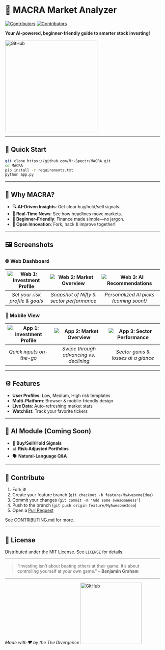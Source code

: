 # 🎉 MACRA Market Analyzer

[![Contributors](https://img.shields.io/badge/contributors-Himanshu%20👩‍💻👨‍💻-blue.svg)](https://github.com/Himanshucodess)
[![Contributors](https://img.shields.io/badge/contributors-Abhay%20👩‍💻👨‍💻-blue.svg)](https://github.com/Mr-Spectr)

 **Your AI-powered, beginner-friendly guide to smarter stock investing!**

<img src="https://github.com/user-attachments/assets/df2a4f7b-765a-4ed5-aca8-65522d425734" alt="GitHub" width="300" />

---

## 🚀 Quick Start

```bash
git clone https://github.com/Mr-Spectr/MACRA.git
cd MACRA
pip install -r requirements.txt
python app.py
```

---

## 🌟 Why MACRA?

* **🔍 AI-Driven Insights**: Get clear buy/hold/sell signals.
* **📰 Real-Time News**: See how headlines move markets.
* **🙌 Beginner-Friendly**: Finance made simple—no jargon.
* **🤝 Open Innovation**: Fork, hack & improve together!

---

## 🖼️ Screenshots

### 🌐 Web Dashboard

| ![Web 1: Investment Profile](https://drive.google.com/file/d/1stRDt-lK8TzL-uirwD5Be6sItv_MjQjk/view?usp=drive_link) | ![Web 2: Market Overview](assets/web-2.png) | ![Web 3: AI Recommendations](assets/web-3.png) |
| :--------------------------------------------: | :-----------------------------------------: | :--------------------------------------------: |
|         *Set your risk profile & goals*        |   *Snapshot of Nifty & sector performance*  |     *Personalized AI picks (coming soon!)*     |

### 📱 Mobile View

| ![App 1: Investment Profile](assets/app-1.png) | ![App 2: Market Overview](assets/app-2.png) | ![App 3: Sector Performance](assets/app-3.png) |
| :--------------------------------------------: | :-----------------------------------------: | :--------------------------------------------: |
|            *Quick inputs on-the-go*            |   *Swipe through advancing vs. declining*   |       *Sector gains & losses at a glance*      |

---

## ⚙️ Features

* **User Profiles**: Low, Medium, High risk templates
* **Multi-Platform**: Browser & mobile-friendly design
* **Live Data**: Auto-refreshing market stats
* **Watchlist**: Track your favorite tickers

---

## 🤖 AI Module (Coming Soon)

* 🎯 **Buy/Sell/Hold Signals**
* 📊 **Risk-Adjusted Portfolios**
* 🗣️ **Natural-Language Q\&A**

---

## 🙌 Contribute

1. Fork it!
2. Create your feature branch (`git checkout -b feature/MyAwesomeIdea`)
3. Commit your changes (`git commit -m 'Add some awesomeness'`)
4. Push to the branch (`git push origin feature/MyAwesomeIdea`)
5. Open a [Pull Request](https://github.com/Mr-Spectr/MACRA/pulls)

See [CONTRIBUTING.md](CONTRIBUTING.md) for more.

---

## 📜 License

Distributed under the MIT License. See `LICENSE` for details.

---

> “Investing isn’t about beating others at their game. It’s about controlling yourself at your own game.” – **Benjamin Graham**

---

*Made with ❤️ by the The Divergence*
      <img src="https://github.com/user-attachments/assets/4905cd1a-e479-402d-bbea-4ba3d45c9cdb" alt="GitHub" width="200" />


